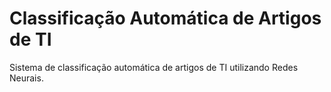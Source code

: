 # Classificação Automática de Artigos de TI

Sistema de classificação automática de artigos de TI utilizando Redes Neurais.